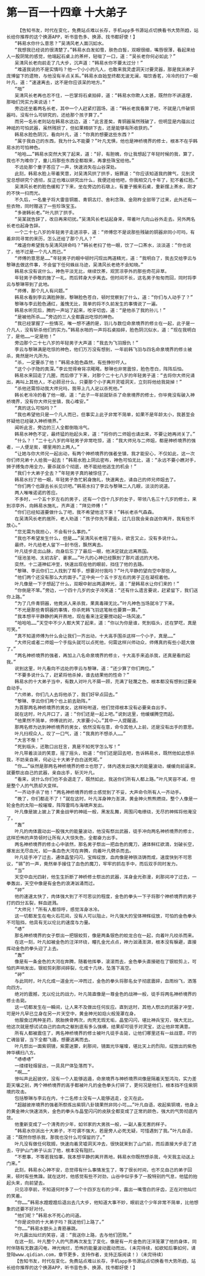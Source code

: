 # 第一百一十四章 十大弟子
        【告知书友，时代在变化，免费站点难以长存，手机app多书源站点切换看书大势所趋，站长给你推荐的这个换源APP，听书音色多、换源、找书都好使！】
       “韩易水你什么意思？”吴清风老人面沉如水。
       “我想我已经说的很清楚了。”韩易水白发如雪，肤色白皙，双眼很细，嘴唇很薄，看起来给人一股阴鸷的感觉，他端起石桌上的茶杯，轻啜了一口，道：“吴长老你何必如此？”
       吴清风长老向前走了几大步，沉声道：“韩易水你不要太过分！”
       “难道我说的不是实情吗？他一个小小的凡人，也敢来我灵虚洞天讨要灵器，那是我派弟子庞博留下的遗物，与他没有半点关系。”韩易水自始至终都无波无澜，啜饮香茗，冷冷的扫了一眼叶凡，道：“速速离去，这不是你应该呆的地方。”
       “啪”
       吴清风长老再也忍不住，一巴掌将石桌拍碎，道：“韩易水你欺人太甚，既然你不讲道理，那咱们凭实力来说话！”
       旁边还坐着两名长老，其中一个人赶紧打圆场，道：“韩长老我看算了吧，不就是几件破铜器吗，没有什么可研究的，还给那个孩子算了。”
       而另一名长老则站在韩易水这边，道：“此言差矣，青铜器虽然残破了，但明显是内蕴出过神祗的可怕武器，虽然残损了，但如果精研下去，还是能够有所收获的。”
       韩易水脸色阴沉，看向叶凡，道：“你真的想要这些东西？”
       “属于我自己的东西，我为什么不能要？”叶凡无惧，他也是神桥境界的修士，根本不在乎韩易水的可怕神色。
       “哈哈……”韩易水突然大笑了起来，道：“好，有胆魄，你让我想起了年轻时候的我，算了，我也不为难你了，童儿将那些东西全都取来，再拿些珠宝给他。”
       不远处那个童子答应了一声，快速消失在山谷深处。
       此刻，韩易水脸上带着笑意，对吴清风拱了拱手，赔罪道：“你应该知道我的脾气，见到灵宝总想研究个透彻，反正也难以研究出什么，我便还给他吧，你我相交几十年了，犯不着红脸。”
       吴清风长老的脸色缓和了下来，坐在旁边的石墩上，有童子搬来石桌，重新摆上茶水，刚才的不快一扫而光。
       不久后，一名童子将大雷音铜匾、青铜古灯、舍利念珠、金刚杵全部带了过来，此外还有一些衣物，同时赠送了一些珍珠宝玉。
       “多谢韩长老。”叶凡拱了拱手。
       “吴某就告辞了，改日再来叨扰。”吴清风长老站起身来，带着叶凡向山谷外走去。另外两名长老也起身告辞。
       一个二十七八岁的年轻男子走进凉亭，道：“师傅您不是说那些残破的铜器非同小可吗，有着非同寻常的来历，怎么还给了那个凡人？”
       “难道你希望我与吴清风拼命吗？”韩长老扫了他一眼，饮了一口茶水，淡淡道：“你也说了，他不过是一个凡人而已。”
       “师傅的意思是……”年轻男子的眼中顿时闪现出两道精光，道：“我明白了，我去交给李云与黎琳去做这件事，不会留下任何蛛丝马迹，吴清风长老绝不会知晓。”
       韩易水没有说什么，神色平淡无比，继续饮茶，观赏凉亭外的那些奇花异草。
       年轻男子恭敬的施了一礼，而后转身大步离去。但时间不长，这名男子匆匆而回，同时将李云与黎琳带到了此地。
       “师傅，那个凡人有问题。”
       韩易水看到李云满脸肿胀，黎琳脸色苍白，顿时觉察到了什么，道：“你们与人动手了？”
       黎琳与李云脸色通红，羞愧无比，简单的将不久前发生的事情说了一遍。
       韩易水听完后，腾的一声站了起来，咬牙切齿，道：“是他杀了我的孙儿！”
       “是被他所杀……”旁边的三人全都露出吃惊的神色。
       “我已经掌握了一些情况，唯一想不通的是，羽儿与数位命泉境界的修士在一起，此子是一介凡人，没有斩杀他们的实力。”韩易水啪的一声将石桌拍碎，脸色阴沉似水，道：“现在我明白了，是他……一定是他！”
       旁边那个二十七八岁的年轻男子大声道：“我去为飞羽报仇！”
       李云与黎琳满是吃惊的神色，他们万万没有想到，一年前韩飞羽与四名命泉境界的修士被杀，竟然是叶凡所为。
       “杀，一定要杀了他！”韩易水脸色森然，有些狰狞吓人。
       “这个小子隐的真深。”李云觉得脊背凉飕飕。黎琳也非常震惊，脸色苍白，阵阵后怕。
       韩易水来回走了几圈，而后停了下来，对那个二十七八岁的年轻男子道：“去将你大师兄请出，再叫上其他人，不必顾忌什么，只要那个小子离开灵墟洞天，立刻将他给我毙掉！”
       “杀他还需惊动我大师兄吗，我带上几人足以杀死他。”
       韩长老冷冷的看了他一眼，道：“此子一年前就斩杀了命泉境界的修士，你毕竟没有破入神桥境界，没有你大师兄坐镇，我心难安。”
       “真的这么可怕吗？”
       “我也希望他只是一个凡人而已，但事实上此子非常不简单，如果不是年龄太小，我甚至会怀疑他已经破入神桥境界。”
       闻听此言，旁边的三人全都倒吸冷气。
       韩易水神色不定，最终猛的抬起头来，道：“将你的二师姐也请出来，不要让她再闭关了。”
       “什么？！”二十七八岁的年轻男子非常吃惊，道：“我大师兄与二师姐，都是神桥境界的强者，一人便足矣，哪里用的上两人。”
       “让她与你大师兄一起出动，有两个神桥境界的强者坐镇，我才能安心，不仅如此，这一次你们师兄弟十人给我一起去！”韩易水脸上阴云密布，神色可怕无比，道：“永远不要小瞧对手，狮子搏兔亦用全力，要杀就杀个彻底，绝不能给他逃生的机会！”
       “我们十大弟子全去？”年轻男子真的被惊住了。
       韩易水扫了他一眼，年轻男子急忙躬身施礼，快速离去，请自己的师兄师姐去了。
       “你们两个也跟去长长见识吧。”韩易水扫了李云与黎琳二人几眼，淡淡的说道。
       两人唯唯诺诺的答应。
       不多时，一个五十岁左右的男子，还有一个四十几岁的女子，带领八名三十几岁的修士，来到凉亭外，向韩易水施礼，齐声道：“拜见师傅！”
       “你们已经知道要做什么了吧，我不希望他活下来！”韩长老杀气森森。
       在吴清风长老的居所，老人劝道：“孩子你先不要走，过几日我会亲自送你离开，我有些不放心。”
       “您无需为我担心，不会有什么事的。”
       “我也不希望发生什么，但是……”吴清风长老摇了摇头，欲言又止，没有多说什么。
       最终，叶凡给老人留下一封书信，飘然离去。
       叶凡徒步走出山脉，向身后忘了了最后一眼，他决定就此远离燕国。
       “瑶池圣地、太初古矿、姜家……”叶凡的心神已经飘到了那片遥远的大地。
       突然，十二道神虹冲至，快速出现在他的眼前，挡住了他的去路。
       “黎琳、李云你们二人找到了帮手，想要对付我吗？”叶凡平静的望向空中那些人。
       “他们两个还没有那么大的面子。”正中央一个五十岁左右的男子正在凝视着他。
       叶凡像是一下子想起了什么，双眼中射出两道神光，道：“是韩易水让你们来的！”
       “你倒是不笨。”旁边，一个四十几岁的女子冷笑道：“还有什么遗言要说，赶紧留下，我们送你上路。”
       “为了几件青铜器，他竟派人来杀我，果真毒辣无比。”叶凡神色当场就冷了下来。
       “不光是那些青铜器的事情，你杀死韩飞羽这笔帐也要算一算。”
       “我本想平平静静的离开燕地，现在看来注定要搅动起一场风波。”
       “哈哈哈……”天空中不少人都大笑了起来，道：“你以为你是谁，死到临头，还在梦呓，真是可笑。”
       “真不知道师傅为什么会让我们一齐出动，十大高手围杀这样一个小子，真是……”
       “大师兄或者二师姐一个手指头就可以点死他，何需这样兴师动众，师傅真的有些小题大做了。”
       “两名神桥境界的强者，再加上八名命泉境界的修士，十大高手来追杀我，还真是看的起我。”
       说到这里，叶凡看向不远处的李云与黎琳，道：“还少算了你们两位。”
       “不要多说什么了，赶紧将他杀掉，谁去结果他的性命？”
       韩易水的十大弟子当中，有数人对叶凡不屑一顾，充满了轻蔑之色，根本都没有想到过要亲自动手。
       “六师弟，你们几人去将他杀了，我们好早点回去。”
       “黎琳、李云你们两个也上前去助阵。”
       为首那两名神桥境界的男女，这样吩咐道，他们觉得根本没有必要亲自出手。
       就在这时，叶凡开口了，道：“你们还是一起上吧。”说到这里，他缓缓腾空而起。
       “他果然不简单，师傅说的对，大家要小心。”其中一人提醒道。
       那两名修为达到神桥境界的男女，依然没有在意，命令其他人上前，还是没有出手的意思。
       叶凡扫视众人，叹了一口气，道：“我真的不想杀人……”
       “大言不惭！”
       “死到临头，还敢口出狂言，真是不知死字怎么写！”
       叶凡带着淡淡的笑意，摇了摇头，劝道：“你们还是回去吧，告诉韩易水，既然他如此想杀我，不妨亲自来，何必让十大弟子白白送死呢。”
       “你……”纵然是那两名神桥境界的修士也怒了，体内透发出强大的能量波动，缓缓向前逼来，就要祭出自己的武器，亲自出手，斩灭叶凡。
       “看来，说什么你们也不会退走了，既然如此，我送你们所有人都上路。”叶凡笑容不减，但是整个人的气质却大变样。
       “一齐动手杀了他！”两名神桥境界的修士感觉到了不妥，大声命令所有人一齐动手。
       “晚了，你们都走不了！”就在这时，叶凡浑身神力澎湃，黄金神火熊熊燃烧，整个人像是一轮金色的太阳一般璀璨，阵阵雷鸣与海啸声发出。
       叶凡像是披上披上了黄金战甲的神祗一般，黑发乱舞，周围闪电缭绕，无尽的神辉将他淹没了。
       “轰”
       叶凡的肉体震动出一股强大的能量波动，他没有祭出武器，徒手冲向两名神桥境界的修士，这样恐怖的声势顿时让所有人大惊失色，全都奋力出手。
       两名神桥境界的修士心中骇然，那名男子祭出一把血色的魔刀，通体鲜红欲滴，划破长空，爆发出无尽血光，如一条血色大河在奔腾，向着叶凡劈杀而去。
       叶凡徒手冲了过去，通体晶莹闪闪，宝辉绽放，血肉像是神铁浇铸而成，速度快到不可思议，“锵”的一声，竟然单手接住了血色的魔刀，牢牢的抓在手中，而后双手同时发力。
       “当”
       天空中血光四射，他生生折断了神桥修士祭出的武器，浑身金光弥漫，刹那间冲了过去，一拳轰出，天空中像是有金色的浪涛汹涌而过。
       “砰”
       他的速速太快了，肉体强大到了不可思议的程度，金色的拳头一下子将那个神桥境界的男子打的四分五裂，鲜血迸溅。
       “大师兄！”所有人都惊呼，感觉浑身冰冷。
       这一切都发生在电火石花间，没有人可以阻止，叶凡强大的宝体神辉绽放，可怕的金色拳头不可阻挡，他具有无以伦比的速度与力量。
       “哧”
       那名神桥境界的女子祭出一把银蛟剪，像是两条银色的蛟龙合在一起，向着叶凡绞杀而来。
       在这一刻，叶凡如被金色的汪洋环绕，瞳孔金光点点，神力汹涌澎湃，根本没有躲避，直接挥动金色的拳头迎了上去。
       “轰”
       像是有一条金色的大河在奔腾，随着他挥拳，滚滚而去，金色拳头直接砸在了银蛟剪上，可怕的声响发出，银蛟剪刹那间碎裂，化成十几块，坠落下高空。
       “砰”
       与此同时，叶凡化成一道金光一冲而过，金色的拳头将那名女子彻底震碎，血雨纷飞，洒落向四方。
       绝对的震撼，无以伦比的战力，叶凡简直像是一尊金色的战神一般，徒手将两名神桥境界的修士击毙。
       这一切都发生在一瞬间，让人来不及做出任何反应。直到这时，其他人祭出的武器才冲至，可是叶凡早已立身在另一片天空中，黄金神光如焰火般笼罩在身。
       他服食过两种圣药，脱胎换骨两次，肉壳无瑕无垢，晶莹闪闪，堪比神兵宝刃，强大无比。他这次就是想试试自己的血肉之躯到底有多么强横，结果却可徒手对灵宝，这让他非常满意。
       所有人都被震住了，两名神桥境界的修士被叶凡徒手击毙，让他们哪里还有一丝战意，吓的亡魂皆冒，当下全都飞遁，想要逃离而去。
       叶凡祭出一面紫铜镜，紫雾迷蒙，刹那间，镜面光华璀璨，堪比天上的烈阳，绽放出的紫色神华横扫八方。
       “哧哧哧”
       一缕缕轻烟冒出，一具具尸体坠落而下。
       “啊……”
       惨叫声此起彼伏，没有一个人能够逃遁，命泉境界与神桥境界间像是隔着天堑鸿沟，实力差距天壤之别，两个神桥境界的高手都被叶凡的金色拳头打碎了，更何况是他们，根本挡不住紫铜境的攻击。
       包括黎琳与李云在内，十二名修士没有一人能够逃走，全灭在此。
       “超越彼岸境界的强者所祭炼出紫铜八卦镜果然非同小可……”叶凡自语，收起紫铜境，他身上的黄金神火快速消失，金色的拳头与晶莹闪闪的皮肤全都变成了正常的颜色，强大的气势彻底内敛。
       他重新变成了一个清秀的少年，如邻家的大男孩一般，一副人畜无害的样子。
       “韩易水你派出十大弟子，不可谓不强大，若是旁人必死无疑，可惜遇到了我。”叶凡自语，道：“既然你想杀我，那我也没什么可保留的了。”
       叶凡没有做任何耽搁，快速向着灵墟洞天冲去，很快就来到了山门前，而后直接大步走了进去，守护山门弟子认出了他，根本没有阻拦。
       “不惹事，不等若我怕事，我本想平静的离开燕地，韩易水你既然想杀我，今天我主动送上门来。”
       此刻，韩易水心神不安，总觉得有什么事情发生了，等了很长时间，也不见自己的弟子回来，顿时有些焦躁。就在这时，他感觉有些不对劲，山谷中似乎多了一股特别的气息，他猛的抬起头来，向前望去。
       只见凉亭前，不知道何时多了一个十四岁左右的少年，露出一嘴雪白的牙齿，正在对他灿烂的笑着。
       “你……”韩易水蹬蹬蹬后退出去几大步，他知道大事不妙，眼前这个少年非常不简单，比他想象的还要不好对付。
       “他们呢？”韩易水不死心的问道。
       “你是说你的十大弟子吗？我送他们上路了。”
       “你……”韩易水额头上青筋暴跳。
       叶凡露出灿烂的笑容，道：“我送你上路，去与他们团聚。”
       在这一刻，叶凡整个人的气质再次发生了变化，像是有一片金色的汪洋笼罩了他的身体，同时伴随有无数道闪电，神光绚烂，恐怖的能量波动震动而出。(未完待续，如欲知后事如何，请登陆www.qidian.com，章节更多，支持作者，支持正版阅读！)（未完待续）
       【告知书友，时代在变化，免费站点难以长存，手机app多书源站点切换看书大势所趋，站长给你推荐的这个换源APP，听书音色多、换源、找书都好使！】